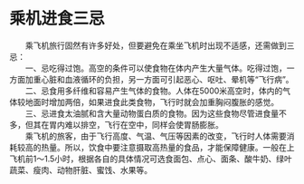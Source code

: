# 乘机进食三忌  

&emsp;&emsp;乘飞机旅行固然有许多好处，但要避免在乘坐飞机时出现不适感，还需做到三忌：  
&emsp;&emsp;一、忌吃得过饱。高空的条件可以使食物在体内产生大量气体。吃得过饱，一方面加重心脏和血液循环的负担，另一方面可引起恶心、呕吐、晕机等“飞行病”。  
&emsp;&emsp;二、忌食用多纤维和容易产生气体的食物。人体在5000米高空时，体内的气体较地面时增加两倍，如果进食此类食物，飞行时就会加重胸闷腹胀的感觉。  
&emsp;&emsp;三、忌进食太油腻和含大量动物蛋白质的食物。因为这些食物尽管进食量不多，但其在胃内难以排空，飞行在空中，同样会使胃肠膨胀。  
&emsp;&emsp;乘飞机的旅客，由于飞行高度、气温、气压等因素的改变，飞行时人体需要消耗较高的热量。所以，饮食中要注意摄取高热量的食品，才能保障健康。一般在上飞机前1～1.5小时，根据各自的具体情况可选食面包、点心、面条、酸牛奶、绿叶蔬菜、瘦肉、动物肝脏、蜜饯、水果等。  